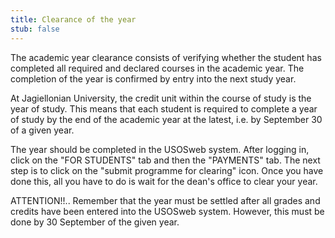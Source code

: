 ```yaml
---
title: Clearance of the year
stub: false
---
```

The academic year clearance consists of verifying whether the student has completed all required and declared courses in the academic year. The completion of the year is confirmed by entry into the next study year.

At Jagiellonian University, the credit unit within the course of study is the year of study. This means that each student is required to complete a year of study by the end of the academic year at the latest, i.e. by September 30 of a given year.

The year should be completed in the USOSweb system. After logging in, click on the "FOR STUDENTS" tab and then the "PAYMENTS" tab. The next step is to click on the "submit programme for clearing" icon. Once you have done this, all you have to do is wait for the dean's office to clear your year.

ATTENTION!!.. Remember that the year must be settled after all grades and credits have been entered into the USOSweb system. However, this must be done by 30 September of the given year.